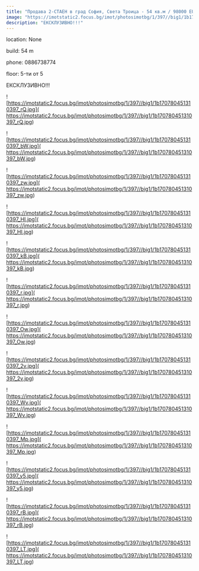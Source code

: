 ```yaml
---
title: "Продава 2-СТАЕН в град София, Света Троица - 54 кв.м / 98000 EUR :: imot.bg Обява"
image: "https://imotstatic2.focus.bg/imot/photosimotbg/1/397//big1/1b170780451310397_it.jpg"
description: "ЕКСКЛУЗИВНО!!!"
---
```


location: None

build: 54 m

phone: 0886738774

floor: 5-ти от 5

ЕКСКЛУЗИВНО!!!


![https://imotstatic2.focus.bg/imot/photosimotbg/1/397//big1/1b170780451310397_rQ.jpg]( https://imotstatic2.focus.bg/imot/photosimotbg/1/397//big1/1b170780451310397_rQ.jpg)


![https://imotstatic2.focus.bg/imot/photosimotbg/1/397//big1/1b170780451310397_bW.jpg]( https://imotstatic2.focus.bg/imot/photosimotbg/1/397//big1/1b170780451310397_bW.jpg)


![https://imotstatic2.focus.bg/imot/photosimotbg/1/397//big1/1b170780451310397_zw.jpg]( https://imotstatic2.focus.bg/imot/photosimotbg/1/397//big1/1b170780451310397_zw.jpg)


![https://imotstatic2.focus.bg/imot/photosimotbg/1/397//big1/1b170780451310397_HI.jpg]( https://imotstatic2.focus.bg/imot/photosimotbg/1/397//big1/1b170780451310397_HI.jpg)


![https://imotstatic2.focus.bg/imot/photosimotbg/1/397//big1/1b170780451310397_kB.jpg]( https://imotstatic2.focus.bg/imot/photosimotbg/1/397//big1/1b170780451310397_kB.jpg)


![https://imotstatic2.focus.bg/imot/photosimotbg/1/397//big1/1b170780451310397_r.jpg]( https://imotstatic2.focus.bg/imot/photosimotbg/1/397//big1/1b170780451310397_r.jpg)


![https://imotstatic2.focus.bg/imot/photosimotbg/1/397//big1/1b170780451310397_Ow.jpg]( https://imotstatic2.focus.bg/imot/photosimotbg/1/397//big1/1b170780451310397_Ow.jpg)


![https://imotstatic2.focus.bg/imot/photosimotbg/1/397//big1/1b170780451310397_2v.jpg]( https://imotstatic2.focus.bg/imot/photosimotbg/1/397//big1/1b170780451310397_2v.jpg)


![https://imotstatic2.focus.bg/imot/photosimotbg/1/397//big1/1b170780451310397_Wv.jpg]( https://imotstatic2.focus.bg/imot/photosimotbg/1/397//big1/1b170780451310397_Wv.jpg)


![https://imotstatic2.focus.bg/imot/photosimotbg/1/397//big1/1b170780451310397_Mp.jpg]( https://imotstatic2.focus.bg/imot/photosimotbg/1/397//big1/1b170780451310397_Mp.jpg)


![https://imotstatic2.focus.bg/imot/photosimotbg/1/397//big1/1b170780451310397_y5.jpg]( https://imotstatic2.focus.bg/imot/photosimotbg/1/397//big1/1b170780451310397_y5.jpg)


![https://imotstatic2.focus.bg/imot/photosimotbg/1/397//big1/1b170780451310397_rB.jpg]( https://imotstatic2.focus.bg/imot/photosimotbg/1/397//big1/1b170780451310397_rB.jpg)


![https://imotstatic2.focus.bg/imot/photosimotbg/1/397//big1/1b170780451310397_LT.jpg]( https://imotstatic2.focus.bg/imot/photosimotbg/1/397//big1/1b170780451310397_LT.jpg)


